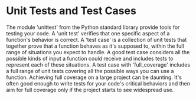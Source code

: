 # Unit Tests and Test Cases

The module 'unittest' from the Python standard library provide tools for testing your code. A 'unit test' verifies that one specific aspect of a function's behavior is correct. A 'test case' is a collection of unit tests that together prove that a function behaves as it's supposed to, within the full range of situations you expect to handle. A good test case considers all the possible kinds of input a function could receive and includes tests to represent each of these situations. A test case with 'full_coverage' includes a full range of unit tests covering all the possible ways you can use a function. Achieving full coverage on a large project can be daunting. It's often good enough to write tests for your code's critical behaviors and then aim for full coverage only if the project starts to see widespread use.